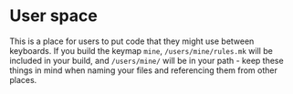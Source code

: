 # User space

This is a place for users to put code that they might use between keyboards. 
If you build the keymap `mine`, `/users/mine/rules.mk` will be included in your build, and `/users/mine/` will be in your path 
    - keep these things in mind when naming your files and referencing them from other places.